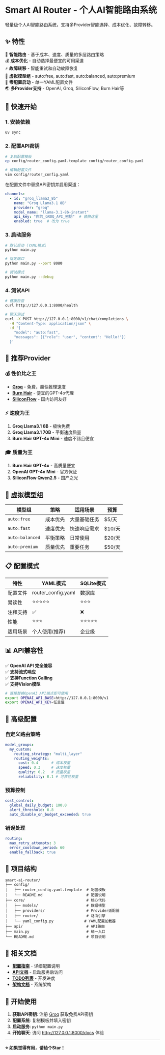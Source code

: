 # Smart AI Router - 个人AI智能路由系统

轻量级个人AI智能路由系统，支持多Provider智能选择、成本优化、故障转移。

## ✨ 特性

🚀 **智能路由** - 基于成本、速度、质量的多层路由策略  
💰 **成本优化** - 自动选择最便宜的可用渠道  
⚡ **故障转移** - 智能重试和自动故障恢复  
🎯 **虚拟模型组** - auto:free, auto:fast, auto:balanced, auto:premium  
🔧 **零配置启动** - 单一YAML配置文件  
🌏 **多Provider支持** - OpenAI, Groq, SiliconFlow, Burn Hair等  

## 🚀 快速开始

### 1. 安装依赖
```bash
uv sync
```

### 2. 配置API密钥
```bash
# 复制配置模板
cp config/router_config.yaml.template config/router_config.yaml

# 编辑配置文件
vim config/router_config.yaml
```

在配置文件中替换API密钥并启用渠道：
```yaml
channels:
  - id: "groq_llama3_8b"
    name: "Groq Llama3.1 8B"
    provider: "groq"
    model_name: "llama-3.1-8b-instant"
    api_key: "你的_GROQ_API_密钥"  # 替换这里
    enabled: true  # 改为 true
```

### 3. 启动服务
```bash
# 默认启动 (YAML模式)
python main.py

# 指定端口
python main.py --port 8080

# 调试模式
python main.py --debug
```

### 4. 测试API
```bash
# 健康检查
curl http://127.0.0.1:8000/health

# 聊天测试
curl -X POST http://127.0.0.1:8000/v1/chat/completions \
  -H "Content-Type: application/json" \
  -d '{
    "model": "auto:fast",
    "messages": [{"role": "user", "content": "Hello!"}]
  }'
```

## 🎯 推荐Provider

### 💰 性价比之王
- **[Groq](https://groq.com/)** - 免费，超快推理速度
- **[Burn Hair](https://burn.hair/)** - 便宜的GPT-4o代理
- **[SiliconFlow](https://siliconflow.cn/)** - 国内访问友好

### ⚡ 速度为王
1. **Groq Llama3.1 8B** - 极快免费
2. **Groq Llama3.1 70B** - 平衡速度质量
3. **Burn Hair GPT-4o Mini** - 速度不错且便宜

### 🎓 质量为王
1. **Burn Hair GPT-4o** - 高质量便宜
2. **OpenAI GPT-4o Mini** - 官方保证
3. **SiliconFlow Qwen2.5** - 国产之光

## 🤖 虚拟模型组

| 模型组 | 策略 | 适用场景 | 预算 |
|--------|------|----------|------|
| `auto:free` | 成本优先 | 大量基础任务 | $5/天 |
| `auto:fast` | 速度优先 | 快速响应需求 | $10/天 |
| `auto:balanced` | 平衡策略 | 日常使用 | $20/天 |
| `auto:premium` | 质量优先 | 重要任务 | $50/天 |

## 📋 配置模式

| 特性 | YAML模式 | SQLite模式 |
|------|----------|------------|
| 配置文件 | router_config.yaml | 数据库 |
| 易读性 | ⭐⭐⭐⭐⭐ | ⭐⭐⭐ |
| 注释支持 | ✅ | ❌ |
| 性能 | ⭐⭐⭐ | ⭐⭐⭐⭐⭐ |
| 适用场景 | 个人使用(推荐) | 企业级 |

## 📊 API兼容性

✅ **OpenAI API 完全兼容**  
✅ **支持流式响应**  
✅ **支持Function Calling**  
✅ **支持Vision模型**  

```bash
# 直接替换OpenAI API端点即可使用
export OPENAI_API_BASE=http://127.0.0.1:8000/v1
export OPENAI_API_KEY=任意值
```

## 🔧 高级配置

### 自定义路由策略
```yaml
model_groups:
  my_custom:
    routing_strategy: "multi_layer"
    routing_weights:
      cost: 0.4      # 成本权重
      speed: 0.3     # 速度权重  
      quality: 0.2   # 质量权重
      reliability: 0.1 # 可靠性权重
```

### 预算控制
```yaml
cost_control:
  global_daily_budget: 100.0
  alert_threshold: 0.8
  auto_disable_on_budget_exceeded: true
```

### 错误处理
```yaml
routing:
  max_retry_attempts: 3
  error_cooldown_period: 60
  enable_fallback: true
```

## 📂 项目结构

```
smart-ai-router/
├── config/
│   ├── router_config.yaml.template  # 配置模板
│   └── README.md                    # 配置说明
├── core/                            # 核心代码
│   ├── models/                      # 数据模型
│   ├── providers/                   # Provider适配器
│   ├── router/                      # 路由引擎
│   └── yaml_config.py              # YAML配置加载器
├── api/                             # API路由
├── main.py                          # 统一入口
└── README.md                        # 项目说明
```

## 🔗 相关文档

- **[配置指南](config/README.md)** - 详细配置说明
- **[API文档](http://127.0.0.1:8000/docs)** - 启动服务后访问
- **[TODO列表](TODO.md)** - 开发进度
- **[架构文档](docs/architecture.md)** - 系统架构

## 🎉 开始使用

1. **获取API密钥**: 注册 [Groq](https://groq.com/) 获取免费API密钥
2. **配置系统**: 复制模板并填入密钥
3. **启动服务**: `python main.py`
4. **开始聊天**: 访问 http://127.0.0.1:8000/docs 体验

---

**⭐ 如果觉得有用，请给个Star！**